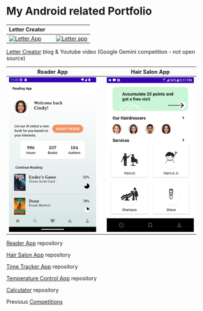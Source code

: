 # My Android related Portfolio

| Letter Creator | |        |
| - | - | - |
|<a href="https://dev.to/stephanbranczyk/letter-creator-my-entry-for-the-google-gemini-competition-4pnh"><img src="https://media.dev.to/cdn-cgi/image/width=800%2Cheight=%2Cfit=scale-down%2Cgravity=auto%2Cformat=auto/https%3A%2F%2Fdev-to-uploads.s3.amazonaws.com%2Fuploads%2Farticles%2Ftohgkpftqwjozouvlqnf.png" width="230"  title="Letter App"/></a>| |<a href="https://dev.to/stephanbranczyk/letter-creator-my-entry-for-the-google-gemini-competition-4pnh"><img src="https://media.dev.to/cdn-cgi/image/width=800%2Cheight=%2Cfit=scale-down%2Cgravity=auto%2Cformat=auto/https%3A%2F%2Fdev-to-uploads.s3.amazonaws.com%2Fuploads%2Farticles%2F0ni71s6yw018491zcz6c.png" width="230"  title="Letter app"/></a>|

<a href="https://dev.to/stephanbranczyk/letter-creator-my-entry-for-the-google-gemini-competition-4pnh">Letter Creator</a> blog & Youtube video (Google Gemini competition - not open source)

| Reader App | | Hair Salon App |
| - | - | - |
|<a href="https://github.com/spike/Reader"><img src="https://github.com/spike/spike/blob/main/bookreaderv3.png" width="230"  title="Reading App"/></a>| |<a href="https://github.com/spike/Salon"><img src="https://github.com/spike/spike/blob/main/salon_app.png" width="230"  title="Salon App"/></a>|

<a href="https://github.com/spike/Reader">Reader App</a> repository

<a href="https://github.com/spike/Salon">Hair Salon App</a> repository

<a href="https://github.com/spike/TimeTracker">Time Tracker App</a> repository

<a href="https://github.com/spike/TemperatureControl">Temperature Control App</a> repository

<a href="https://github.com/spike/CalculatorV2">Calculator</a> repository

Previous <a href="https://docs.google.com/document/d/19638-Sh49ahaZuSshDebn-WZMkiT7H2Je5WdkZPERoM/pub">Competitions</a>
